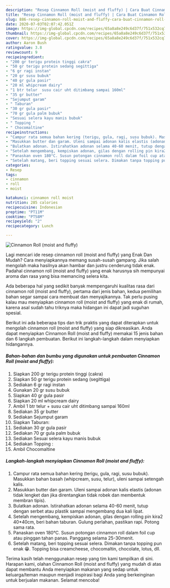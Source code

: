 ```yaml
---
description: "Resep Cinnamon Roll (moist and fluffy) | Cara Buat Cinnamon Roll (moist and fluffy) Yang Bisa Manjain Lidah"
title: "Resep Cinnamon Roll (moist and fluffy) | Cara Buat Cinnamon Roll (moist and fluffy) Yang Bisa Manjain Lidah"
slug: 886-resep-cinnamon-roll-moist-and-fluffy-cara-buat-cinnamon-roll-moist-and-fluffy-yang-bisa-manjain-lidah
date: 2020-07-03T02:07:42.051Z
image: https://img-global.cpcdn.com/recipes/65a8a8e249c6d37f/751x532cq70/cinnamon-roll-moist-and-fluffy-foto-resep-utama.jpg
thumbnail: https://img-global.cpcdn.com/recipes/65a8a8e249c6d37f/751x532cq70/cinnamon-roll-moist-and-fluffy-foto-resep-utama.jpg
cover: https://img-global.cpcdn.com/recipes/65a8a8e249c6d37f/751x532cq70/cinnamon-roll-moist-and-fluffy-foto-resep-utama.jpg
author: Aaron Bush
ratingvalue: 3.8
reviewcount: 9
recipeingredient:
- "200 gr terigu protein tinggi cakra"
- "50 gr terigu protein sedang segittiga"
- "6 gr ragi instan"
- "20 gr susu bubuk"
- "40 gr gula pasir"
- "20 ml whipcream dairy"
- "1 btr telur  susu cair uht ditimbang sampai 160ml"
- "35 gr butter"
- "Sejumput garam"
- " Taburan"
- "30 gr gula pasir"
- "70 gr gula palm bubuk"
- "Sesuai selera kayu manis bubuk"
- " Topping "
- " Chocomaltine"
recipeinstructions:
- "Campur rata semua bahan kering (terigu, gula, ragi, susu bubuk). Masukkan bahan basah (whipcream, susu, telur), uleni sampai setengah kalis."
- "Masukkan butter dan garam. Uleni sampai adonan kalis elastis (adonan tidak lengket dan jika direntangkan tidak robek dan membentuk membran tipis)."
- "Bulatkan adonan. Istirahatkan adonan selama 40-60 menit, tutup dengan serbet atau plastik sampai mengembang dua kali lipat."
- "Setelah mengembang, kempiskan adonan, gilas dengan rolling pin kira2 40*40cm, beri bahan taburan. Gulung perlahan, pastikan rapi. Potong sama rata."
- "Panaskan oven 180°C. Susun potongan cinnamon roll dalam foil cup atau pinggan tahan panas. Panggang selama 25-30menit."
- "Setelah matang, beri topping sesuai selera. Dimakan tanpa topping pun enak 😁. Topping bisa creamcheese, chocomaltin, chocolate, lotus, dll."
categories:
- Resep
tags:
- cinnamon
- roll
- moist

katakunci: cinnamon roll moist 
nutrition: 285 calories
recipecuisine: Indonesian
preptime: "PT11M"
cooktime: "PT58M"
recipeyield: "2"
recipecategory: Lunch

---
```



![Cinnamon Roll (moist and fluffy)](https://img-global.cpcdn.com/recipes/65a8a8e249c6d37f/751x532cq70/cinnamon-roll-moist-and-fluffy-foto-resep-utama.jpg)

Lagi mencari ide resep cinnamon roll (moist and fluffy) yang Enak Dan Mudah? Cara menyiapkannya memang susah-susah gampang. Jika salah mengolah maka hasilnya akan hambar dan justru cenderung tidak enak. Padahal cinnamon roll (moist and fluffy) yang enak harusnya sih mempunyai aroma dan rasa yang bisa memancing selera kita.



Ada beberapa hal yang sedikit banyak mempengaruhi kualitas rasa dari cinnamon roll (moist and fluffy), pertama dari jenis bahan, kedua pemilihan bahan segar sampai cara membuat dan menyajikannya. Tak perlu pusing kalau mau menyiapkan cinnamon roll (moist and fluffy) yang enak di rumah, karena asal sudah tahu triknya maka hidangan ini dapat jadi suguhan spesial.


Berikut ini ada beberapa tips dan trik praktis yang dapat diterapkan untuk mengolah cinnamon roll (moist and fluffy) yang siap dikreasikan. Anda dapat menyiapkan Cinnamon Roll (moist and fluffy) memakai 15 jenis bahan dan 6 langkah pembuatan. Berikut ini langkah-langkah dalam menyiapkan hidangannya.

<!--inarticleads1-->

##### Bahan-bahan dan bumbu yang digunakan untuk pembuatan Cinnamon Roll (moist and fluffy):

1. Siapkan 200 gr terigu protein tinggi (cakra)
1. Siapkan 50 gr terigu protein sedang (segittiga)
1. Sediakan 6 gr ragi instan
1. Gunakan 20 gr susu bubuk
1. Siapkan 40 gr gula pasir
1. Siapkan 20 ml whipcream dairy
1. Ambil 1 btr telur + susu cair uht ditimbang sampai 160ml
1. Sediakan 35 gr butter
1. Sediakan Sejumput garam
1. Siapkan  Taburan:
1. Sediakan 30 gr gula pasir
1. Sediakan 70 gr gula palm bubuk
1. Sediakan Sesuai selera kayu manis bubuk
1. Sediakan  Topping :
1. Ambil  Chocomaltine




<!--inarticleads2-->

##### Langkah-langkah menyiapkan Cinnamon Roll (moist and fluffy):

1. Campur rata semua bahan kering (terigu, gula, ragi, susu bubuk). Masukkan bahan basah (whipcream, susu, telur), uleni sampai setengah kalis.
1. Masukkan butter dan garam. Uleni sampai adonan kalis elastis (adonan tidak lengket dan jika direntangkan tidak robek dan membentuk membran tipis).
1. Bulatkan adonan. Istirahatkan adonan selama 40-60 menit, tutup dengan serbet atau plastik sampai mengembang dua kali lipat.
1. Setelah mengembang, kempiskan adonan, gilas dengan rolling pin kira2 40*40cm, beri bahan taburan. Gulung perlahan, pastikan rapi. Potong sama rata.
1. Panaskan oven 180°C. Susun potongan cinnamon roll dalam foil cup atau pinggan tahan panas. Panggang selama 25-30menit.
1. Setelah matang, beri topping sesuai selera. Dimakan tanpa topping pun enak 😁. Topping bisa creamcheese, chocomaltin, chocolate, lotus, dll.




Terima kasih telah menggunakan resep yang tim kami tampilkan di sini. Harapan kami, olahan Cinnamon Roll (moist and fluffy) yang mudah di atas dapat membantu Anda menyiapkan makanan yang sedap untuk keluarga/teman maupun menjadi inspirasi bagi Anda yang berkeinginan untuk berjualan makanan. Selamat mencoba!
